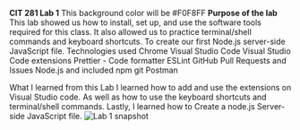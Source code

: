 **CIT 281 Lab 1**
  This background color will be #F0F8FF
**Purpose of the lab**
  This lab showed us how to install, set up, and use the software tools required for this class. It also allowed us to practice terminal/shell commands and keyboard shortcuts. To create our first Node.js server-side JavaScript file. 
Technologies used
  Chrome
  Visual Studio Code
  Visual Studio Code extensions
  Prettier - Code formatter
  ESLint
  GitHub Pull Requests and Issues
  Node.js and included npm
  git
  Postman

What I learned from this Lab
  I learned how to add and use the extensions on Visual Studio code. As well as how to use the keyboard shortcuts and terminal/shell commands. Lastly, I learned how to Create a node.js Server-side JavaScript file. ![Lab 1 snapshot](https://github.com/Ileana10/CIT281-Lab-1-/assets/169213876/fb94b1c6-e310-4689-8934-493dbfe301a3)

